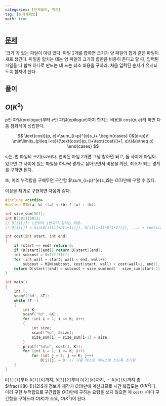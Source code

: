 ```yaml
---
categories: [문제풀이, 백준]
tag: [동적계획법]
math: true
---
```

## [문제](https://www.acmicpc.net/problem/11066)
'크기'가 있는 파일이 여럿 있다. 파일 2개를 합하면 크기가 양 파일의 합과 같은 파일이 새로 생긴다. 파일을 합치는 데는 양 파일의 크기의 합만큼 비용이 든다고 할 때, 입력된 파일을 다 합쳐 하나로 만드는 데 드는 최소 비용을 구하라. 처음 입력된 순서가 유지되도록 합쳐야 한다.

## 풀이
## $O(K^2)$
$p$번 파일(prologue)부터 $e$번 파일(epilogue)까지 합치는 비용을 $\text{cost}(p, e)$라 하면 다음 점화식이 성립한다.

$$
\text{cost}(p, e)=\sum_{i=p}^{e}s_i+
\begin{cases}
0&(e=p)\\
\min\limits_{p\leq i<e}\{\text{cost}(p, i)+\text{cost}(i+1, e)\}&(e\neq p)
\end{cases}
$$

$s_i$는 $i$번 파일의 크기(size)다. 연속된 파일 2개면 그냥 합하면 되고, 둘 사이에 파일이 있으면 그 사이에 있는 파일을 하나씩 경계로 삼아보면서 비용을 계산, 최소가 되는 경계를 구하면 된다.

또, 미리 누적합을 구해두면 구간합 $\sum_{i=p}^{e}s_i$는 $O(1)$만에 구할 수 있다.

이상을 재귀로 구현하면 다음과 같다.
```cpp
#include <cstdio>
#define MIN(a, b) ((a) < (b) ? (a) : (b))

int size_sum[501];
int D[501][501];
// D[i][j]: i번부터 j번까지 합치는 비용.
// D[i][j] = min(D[i][i]+D[i+1][j], D[i][i+1]+D[i+2][j], ...) + sum(size[i:j])

int cost(int start, int end)
{
    if (start == end) return 0;
    if (D[start][end]) return D[start][end];
    int subcost = 0x7fffffff;
    for (int wall = start; wall < end; wall++)
        subcost = MIN(subcost, cost(start, wall) + cost(wall+1, end));
    return D[start][end] = subcost + size_sum[end] - size_sum[start-1];
}

int main()
{
    int T;
    scanf("%d", &T);
    while (T--)
    {
        int K;
        scanf("%d", &K);
        for (int i = 1; i <= K; i++)
        {
            int size;
            scanf("%d", &size);
            size_sum[i] = size_sum[i-1] + size;
        }
        printf("%d\n", cost(1, K));
        for (int i = 1; i <= K; i++)
            for (int j = 1; j <= K; j++)
                D[i][j] = 0; // 다음 테스트 케이스에 쓰도록 초기화
    }
}
```
`D[1][1]`부터 `D[1][K]`까지, `D[2][2]`부터 `D[2][K]`까지, $\cdots$ `D[K][K]`까지 총 $\frac{K(K+1)}{2}$개 정보가 제각기 $O(1)$만에 계산되므로 시간 복잡도는 $O(K^2)$다. 미리 구한 누적합으로 구간합을 $O(1)$만에 구하는 요령을 쓰지 않으면 매 `cost()`마다 구간합을 구하느라 $O(K)$가 소요, $O(K^3)$이 된다.